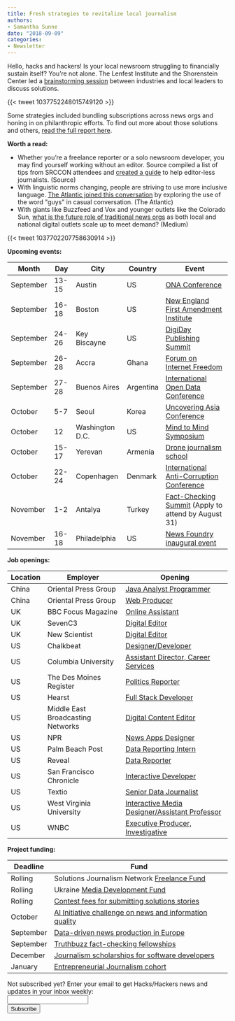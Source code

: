```yaml
---
title: Fresh strategies to revitalize local journalism
authors: 
- Samantha Sunne
date: "2018-09-09"
categories:
- Newsletter
---
```


Hello, hacks and hackers! Is your local newsroom struggling to financially sustain itself? You’re not alone. The Lenfest Institute and the Shorenstein Center led a [brainstorming session](https://shorensteincenter.org/business-models-field-scan/) between industries and local leaders to discuss solutions. 

{{< tweet 1037752248015749120 >}}

Some strategies included bundling subscriptions across news orgs and honing in on philanthropic efforts. To find out more about those solutions and others, [read the full report here](https://shorensteincenter.org/business-models-field-scan/). 

**Worth a read:**

* Whether you’re a freelance reporter or a solo newsroom developer, you may find yourself working without an editor. Source compiled a list of tips from SRCCON attendees and [created a guide](https://source.opennews.org/articles/low-stress-guide-working-without-editor/) to help editor-less journalists. (Source)
* With linguistic norms changing, people are striving to use more inclusive language. [The Atlantic joined this conversation](https://www.theatlantic.com/family/archive/2018/08/guys-gender-neutral/5) by exploring the use of the word "guys" in casual conversation. (The Atlantic)
* With giants like Buzzfeed and Vox and younger outlets like the Colorado Sun, [what is the future role of traditional news orgs](https://medium.com/s/story/judgement-day-for-journalism-will-digital-news-startups-be-ready-to-face-the-challenge-613c0ca3b39c) as both local and national digital outlets scale up to meet demand? (Medium)

{{< tweet 1037702207758630914 >}}

**Upcoming events:**

| Month | Day | City | Country | Event |
| ----- | --- | ---- | ------- | ----- |
September | 13-15 | Austin | US | [ONA Conference](https://ona18.journalists.org/)
September | 16-18 | Boston | US | [New England First Amendment Institute](http://nefac.org/new-england-first-amendment-institute/)
September |  24-26 | Key Biscayne | US | [DigiDay Publishing Summit](https://digiday.com/event/2018-september-digiday-publishing-summit/)
September |  26-28 | Accra | Ghana | [Forum on Internet Freedom](https://cipesa.org/2018/07/register-for-the-forum-on-internet-freedom-in-africa-2018-fifafrica18/)
September | 27-28 | Buenos Aires | Argentina | [International Open Data Conference](https://twitter.com/search?q=%23IODC18&src=typd)
October | 5-7 | Seoul | Korea | [Uncovering Asia Conference](https://2018.uncoveringasia.org/)
October | 12 | Washington D.C. | US |  [Mind to Mind Symposium](https://docs.google.com/document/d/19Odvnxy48GVbPMmgBsBDEhpqJ4O6VBqXHb6RiYfYeIQ/edit)
October | 15-17 | Yerevan | Armenia | [Drone journalism school](https://hackpack.press/feed/snap/6827)
October | 22-24 | Copenhagen | Denmark | [International Anti-Corruption Conference](https://iaccseries.org/journalists-for-transparency/calling-all-young-journalists/)
November | 1-2 | Antalya | Turkey | [Fact-Checking Summit](https://docs.google.com/forms/d/e/1FAIpQLSdOm7CpAjnKGO4amAHnu_tAgNnRV92JcbPR97N_HSf3A_XOmQ/viewform) (Apply to attend by August 31)
November | 16-18 | Philadelphia | US | [News Foundry inaugural event](https://newsfoundry.org/)

**Job openings:**

| Location | Employer | Opening |
| -------- | -------- | ------- |
China | Oriental Press Group | [Java Analyst Programmer](https://www.cpjobs.com/hk/job/java-analyst-programmer-programmer-2610259)
China | Oriental Press Group | [Web Producer](https://www.cpjobs.com/hk/job/web-producer-2610258)
UK | BBC Focus Magazine | [Online Assistant](https://www.gorkanajobs.co.uk/job/82665/bbc-focus-magazine-online-assistant/)
UK | SevenC3 | [Digital Editor](https://www.gorkanajobs.co.uk/job/82705/sevenc3-senior-digital-editor/)
UK | New Scientist | [Digital Editor](https://www.gorkanajobs.co.uk/job/82650/new-scientist-digital-editor/)
US | Chalkbeat | [Designer/Developer](https://jobs.chalkbeat.org/jobs/designer-developer/)
US | Columbia University | [Assistant Director, Career Services](https://jobs.columbia.edu/applicants/jsp/shared/frameset/Frameset.jsp?time=1536269048921)
US | The Des Moines Register | [Politics Reporter](https://usr54.dayforcehcm.com/CandidatePortal/en-US/gannett/Posting/View/19687)
US | Hearst | [Full Stack Developer](https://docs.google.com/document/d/14Xt4Ty53Om_haGFzsspTgjmj6V2g1C1hc_rTp6cYP0M/)
US | Middle East Broadcasting Networks | [Digital Content Editor](http://www.careers.poynter.org/Job/52092678/content-editor-job-in-springfield-va)
US | NPR | [News Apps Designer](http://blog.apps.npr.org/2018/08/28/graphics-editor-contract.html)
US | Palm Beach Post | [Data Reporting Intern](http://www.journalismjobs.com/job-listing/1647677)
US | Reveal | [Data Reporter](https://www.revealnews.org/job-opportunities/data-reporter/)
US | San Francisco Chronicle | [Interactive Developer](https://hearst.referrals.selectminds.com/san-francisco-chronicle/jobs/interactive-developer-sf-chronicle-3927)
US | Textio | [Senior Data Journalist](https://textio.com/careers/job/?id=803467ad-afb0-478e-90be-0bbac061c9b8)
US | West Virginia University | [Interactive Media Designer/Assistant Professor](https://careers.journalists.org/jobs/11443413/interactive-media-designer-assistant-professor)
US | WNBC | [Executive Producer, Investigative](https://sjobs.brassring.com/TGnewUI/Search/home/HomeWithPreLoad?PageType=JobDetails&partnerid=25354&siteid=5108&areq=41144br#jobDetails=410089_5108)

**Project funding:**

| Deadline | Fund |
| -------- | ---- |
Rolling | Solutions Journalism Network [Freelance Fund](https://thewholestory.solutionsjournalism.org/now-offering-travel-funds-for-freelancers-857c49f9b395)
Rolling | Ukraine [Media Development Fund](http://ijnet.org/en/opportunities/media-development-grants-available-ukraine)
Rolling | [Contest fees for submitting solutions stories](https://thewholestory.solutionsjournalism.org/submitting-your-solutions-story-to-a-journalism-award-contest-we-can-help-with-the-fees-12b3e3ab6b01?mc_cid=57b074cc10&mc_eid=f9f525b1fd)
October | [AI Initiative challenge on news and information quality](https://aiethicsinitiative.org/news/2018/8/5/ai-initiative-announcing-750000-challenge-on-news-and-information-quality)
September | [Data-driven news production in Europe](http://ijnet.org/en/opportunities/grant-available-data-driven-news-production-europe)
September | [Truthbuzz fact-checking fellowships](https://www.icfj.org/our-work/truthbuzz-fellowship-fact-checking-makes-truth-go-viral)
December | [Journalism scholarships for software developers](https://medium.com/@richgor/groundbreaking-journalism-scholarship-seeks-two-more-software-developers-693589f5ea62)
January | [Entrepreneurial Journalism cohort](http://bit.ly/ejeducation)

<div id="mc_embed_signup"><form id="mc-embedded-subscribe-form" class="validate" action="//hackshackers.us1.list-manage.com/subscribe/post?u=c56f2e53d5ed6ef87f8aaa75c&amp;id=fb2bc6f10b" method="post" name="mc-embedded-subscribe-form" novalidate="" target="_blank">

<div id="mc_embed_signup_scroll">

<div class="mc-field-group"><label for="mce-EMAIL">Not subscribed yet? Enter your email to get Hacks/Hackers news and updates in your inbox weekly:  </label></div>

<div class="mc-field-group"><input id="mce-EMAIL" class="required email" name="EMAIL" type="email" value="" /></div>

<!-- real people should not fill this in and expect good things - do not remove this or risk form bot signups-->

<div style="position: absolute; left: -5000px;"><input tabindex="-1" name="b_c56f2e53d5ed6ef87f8aaa75c_fb2bc6f10b" type="text" value="" /></div>

<div class="clear"><input id="mc-embedded-subscribe" class="button" name="subscribe" type="submit" value="Subscribe" /></div>

</div>

</form></div>

<!--End mc_embed_signup-->

<meta name="twitter:card" content="summary">

<meta name="twitter:image:src" content="https://hackshackers.com/content-images/about/hackshackers_logomark.png">

